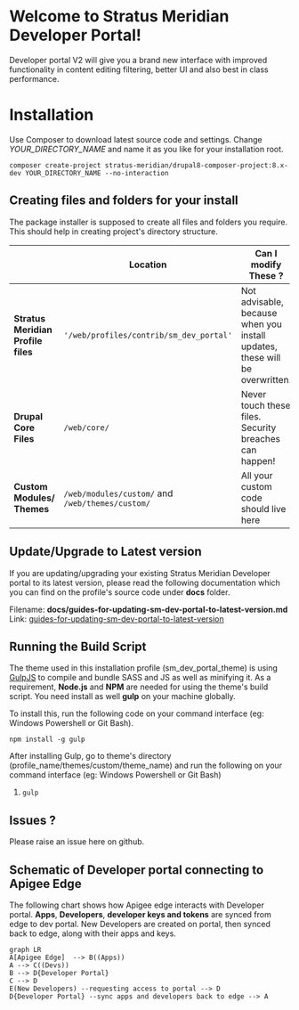 # Welcome to Stratus Meridian Developer Portal!

Developer portal V2 will give you a brand new interface with improved functionality in content editing filtering, better UI and also best in class performance.


# Installation
Use Composer to download latest source code and settings. Change *YOUR_DIRECTORY_NAME* and name it as you like for your installation root.
````
composer create-project stratus-meridian/drupal8-composer-project:8.x-dev YOUR_DIRECTORY_NAME --no-interaction
````
## Creating files and folders for your install

The package installer is supposed to create all files and folders you require. This should help in creating project's directory structure.

|                |           Location             |Can I modify These ?                         |
|----------------|-------------------------------|-----------------------------|
|**Stratus Meridian Profile files**|`'/web/profiles/contrib/sm_dev_portal'`            |Not advisable, because when you install updates, these will be overwritten.         |
|**Drupal Core Files**           |`/web/core/`            |Never touch these files. Security breaches can happen!           |
|**Custom Modules/ Themes**          |`/web/modules/custom/` and `/web/themes/custom/`|All your custom code should live here|


## Update/Upgrade to Latest version
If you are updating/upgrading your existing Stratus Meridian Developer portal to its latest version, please read the following documentation which you can find on the profile's source code under **docs** folder. 

Filename: **docs/guides-for-updating-sm-dev-portal-to-latest-version.md**  
Link: [guides-for-updating-sm-dev-portal-to-latest-version](https://support.stratusmeridian.com/hc/en-us/articles/360051452954-Upgrading-your-Stratus-Meridian-Developer-Portal-to-its-latest-update-)

## Running the Build Script

The theme used in this installation profile (sm_dev_portal_theme) is using [GulpJS](https://gulpjs.com/) to compile and bundle SASS and JS as well as minifying it. 
As a requirement, **Node.js** and **NPM** are needed for using the theme's build script. You need install as well **gulp** on your machine globally.

To install this, run the following code on your command interface (eg: Windows Powershell or Git Bash). 

`npm install -g gulp`

After installing Gulp, go to theme's directory (profile_name/themes/custom/theme_name) and run the following on your command interface (eg: Windows Powershell or Git Bash)

1. `gulp`


## Issues ?

Please raise an issue here on github.


## Schematic of  Developer portal connecting to Apigee Edge
The following chart shows how Apigee edge interacts with Developer portal. **Apps**, **Developers**, **developer keys and tokens** are synced from edge to dev portal. New Developers are created on portal, then synced back to edge, along with their apps and keys.

```mermaid
graph LR
A[Apigee Edge]  --> B((Apps))
A --> C((Devs))
B --> D{Developer Portal}
C --> D
E(New Developers) --requesting access to portal --> D
D{Developer Portal} --sync apps and developers back to edge --> A
```
